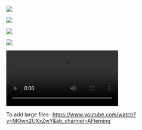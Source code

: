 ![](https://i.imgur.com/FUzHyRh.jpeg)


![](https://i.imgur.com/EVZIP7x.jpeg)


![](https://i.imgur.com/iXZm8Gm.jpeg)


![](https://i.imgur.com/nYa4YOd.jpeg)


![](https://i.imgur.com/G2TfmEU.mp4)



To add large files- https://www.youtube.com/watch?v=MOwn2UXxZwY&ab_channel=AFleming
